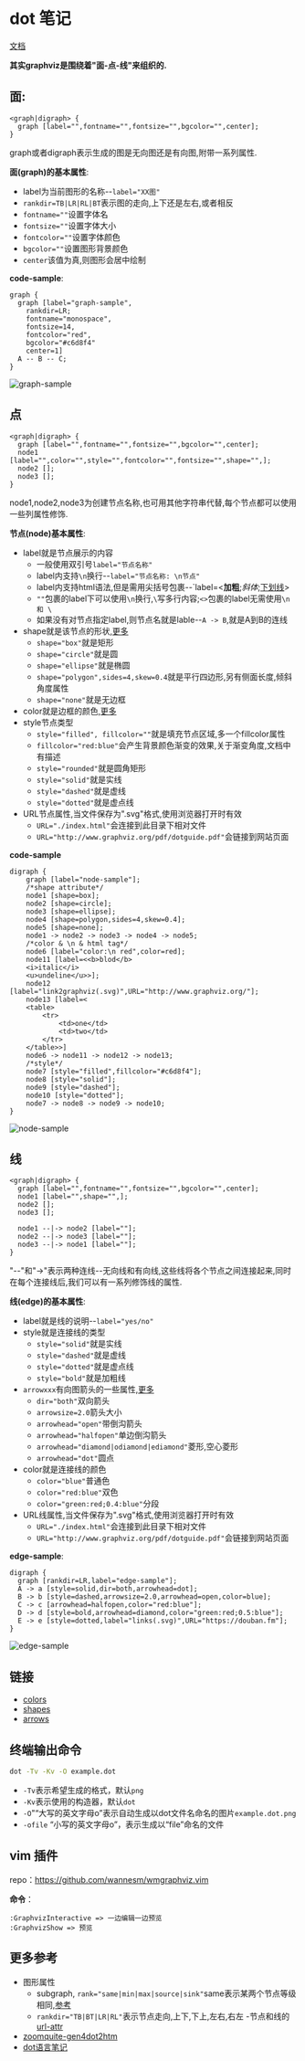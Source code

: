 # dot 笔记

[文档](http://www.graphviz.org/pdf/dotguide.pdf)

**其实graphviz是围绕着"面-点-线"来组织的.**

## 面:

```
<graph|digraph> {
  graph [label="",fontname="",fontsize="",bgcolor="",center];
}
```

graph或者digraph表示生成的图是无向图还是有向图,附带一系列属性.

**面(graph)的基本属性**:

- label为当前图形的名称--`label="XX图"`
- `rankdir=TB|LR|RL|BT`表示图的走向,上下还是左右,或者相反
- `fontname=""`设置字体名
- `fontsize=""`设置字体大小
- `fontcolor=""`设置字体颜色
- `bgcolor=""`设置图形背景颜色
- `center`该值为真,则图形会居中绘制

**code-sample**:

```
graph {
  graph [label="graph-sample",
    rankdir=LR;
    fontname="monospace",
    fontsize=14,
    fontcolor="red",
    bgcolor="#c6d8f4"
    center=1]
  A -- B -- C;
}
```

![graph-sample](../images/graph-sample.png)

## 点

```
<graph|digraph> {
  graph [label="",fontname="",fontsize="",bgcolor="",center]; 
  node1 [label="",color="",style="",fontcolor="",fontsize="",shape="",];
  node2 [];
  node3 [];
}
```

node1,node2,node3为创建节点名称,也可用其他字符串代替,每个节点都可以使用一些列属性修饰.

**节点(node)基本属性**:

- label就是节点展示的内容
    - 一般使用双引号`label="节点名称"`
    - label内支持`\n`换行--`label="节点名称: \n节点"`
    - label内支持html语法,但是需用尖括号包裹--`label=<<b>加粗</b>;<i>斜体</i>;<u>下划线</u>>
    - `""`包裹的label下可以使用`\n`换行,`\`写多行内容;`<>`包裹的label无需使用`\n 和 \`
  - 如果没有对节点指定label,则节点名就是lable--`A -> B`,就是A到B的连线
- shape就是该节点的形状,[更多](http://www.graphviz.org/doc/info/shapes.html)
    - `shape="box"`就是矩形
    - `shape="circle"`就是圆
    - `shape="ellipse"`就是椭圆
    - `shape="polygon",sides=4,skew=0.4`就是平行四边形,另有侧面长度,倾斜角度属性
    - `shape="none"`就是无边框
- color就是边框的颜色,[更多](http://www.graphviz.org/doc/info/colors.html)
- style节点类型
    - `style="filled", fillcolor=""`就是填充节点区域,多一个fillcolor属性
    - `fillcolor="red:blue"`会产生背景颜色渐变的效果,关于渐变角度,文档中有描述
    - `style="rounded"`就是圆角矩形
    - `style="solid"`就是实线
    - `style="dashed"`就是虚线
    - `style="dotted"`就是虚点线
- URL节点属性,当文件保存为".svg"格式,使用浏览器打开时有效
    - `URL="./index.html"`会连接到此目录下相对文件
    - `URL="http://www.graphviz.org/pdf/dotguide.pdf"`会链接到网站页面
 
**code-sample**

```
digraph {
	graph [label="node-sample"];
	/*shape attribute*/
	node1 [shape=box];
	node2 [shape=circle];
	node3 [shape=ellipse];
	node4 [shape=polygon,sides=4,skew=0.4];
	node5 [shape=none];
	node1 -> node2 -> node3 -> node4 -> node5;
    /*color & \n & html tag*/
	node6 [label="color:\n red",color=red];
	node11 [label=<<b>blod</b>
	<i>italic</i>
	<u>undeline</u>>];
	node12 [label="link2graphviz(.svg)",URL="http://www.graphviz.org/"];
	node13 [label=<
	<table>
		<tr>
			<td>one</td>
			<td>two</td>
		</tr>
	</table>>]
	node6 -> node11 -> node12 -> node13;
    /*style*/
	node7 [style="filled",fillcolor="#c6d8f4"];
	node8 [style="solid"];
	node9 [style="dashed"];
	node10 [style="dotted"];
	node7 -> node8 -> node9 -> node10;
}
```

![node-sample](../images/node-sample.png)

## 线

```
<graph|digraph> {
  graph [label="",fontname="",fontsize="",bgcolor="",center]; 
  node1 [label="",shape="",];
  node2 [];
  node3 [];
  
  node1 --|-> node2 [label=""];
  node2 --|-> node3 [label=""];
  node3 --|-> node1 [label=""];
}
```

"--"和"->"表示两种连线--无向线和有向线,这些线将各个节点之间连接起来,同时在每个连接线后,我们可以有一系列修饰线的属性.

**线(edge)的基本属性**:

- label就是线的说明--`label="yes/no"`
- style就是连接线的类型
    - `style="solid"`就是实线
    - `style="dashed"`就是虚线
    - `style="dotted"`就是虚点线
    - `style="bold"`就是加粗线
- `arrowxxx`有向图箭头的一些属性,[更多](http://www.graphviz.org/doc/info/arrows.html)
    - `dir="both"`双向箭头
    - `arrowsize=2.0`箭头大小
    - `arrowhead="open"`带倒沟箭头
    - `arrowhead="halfopen"`单边倒沟箭头
    - `arrowhead="diamond|odiamond|ediamond"`菱形,空心菱形
    - `arrowhead="dot"`圆点
- color就是连接线的颜色
    - `color="blue"`普通色
    - `color="red:blue"`双色
    - `color="green:red;0.4:blue"`分段
- URL线属性,当文件保存为".svg"格式,使用浏览器打开时有效
    - `URL="./index.html"`会连接到此目录下相对文件
    - `URL="http://www.graphviz.org/pdf/dotguide.pdf"`会链接到网站页面

**edge-sample**:

```
digraph {
  graph [rankdir=LR,label="edge-sample"];
  A -> a [style=solid,dir=both,arrowhead=dot];
  B -> b [style=dashed,arrowsize=2.0,arrowhead=open,color=blue];
  C -> c [arrowhead=halfopen,color="red:blue"];
  D -> d [style=bold,arrowhead=diamond,color="green:red;0.5:blue"];
  E -> e [style=dotted,label="links(.svg)",URL="https://douban.fm"];
}
```

![edge-sample](../images/edge-sample.png)

## 链接

- [colors](https://www.graphviz.org/doc/info/colors.html)
- [shapes](www.graphviz.org/doc/info/shapes.html)
- [arrows](www.graphviz.org/doc/info/arrows.html)

## 终端输出命令

```bash
dot -Tv -Kv -O example.dot
```

- `-Tv`表示希望生成的格式，默认`png`
- `-Kv`表示使用的构造器，默认`dot`
- `-O`"“大写的英文字母o”表示自动生成以dot文件名命名的图片`example.dot.png`
- `-ofile` “小写的英文字母o”，表示生成以“file”命名的文件

## vim 插件

repo：<https://github.com/wannesm/wmgraphviz.vim>

**命令**：

```
:GraphvizInteractive => 一边编辑一边预览 
:GraphvizShow => 预览
```


## 更多参考

- 图形属性
    - subgraph, `rank="same|min|max|source|sink"`same表示某两个节点等级相同,[参考](https://stackoverflow.com/questions/25734244/how-do-i-place-nodes-on-the-same-level-in-dot)
    - `rankdir="TB|BT|LR|RL"`表示节点走向,上下,下上,左右,右左
-节点和线的[url-attr](http://safemap.sourceforge.net/demo/index-no-refresh.html)
- [zoomquite-gen4dot2htm](https://github.com/ZoomQuiet/zoomquiet.tangle/blob/master/dot/dotools/gen4dot2htm.py)
- [dot语言笔记](https://github.com/uolcano/blog/issues/13)

